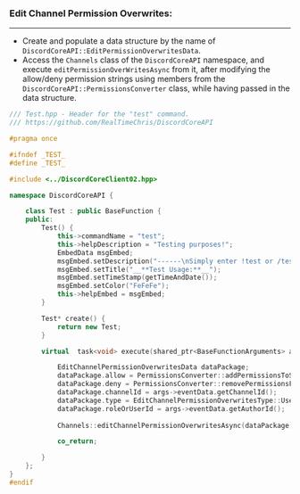 ### **Edit Channel Permission Overwrites:**
---
- Create and populate a data structure by the name of `DiscordCoreAPI::EditPermissionOverwritesData`.
- Access the `Channels` class of the `DiscordCoreAPI` namespace, and execute `editPermissionOverWritesAsync` from it, after modifying the allow/deny permission strings using members from the `DiscordCoreAPI::PermissionsConverter` class, while having passed in the data structure.
```cpp
/// Test.hpp - Header for the "test" command.
/// https://github.com/RealTimeChris/DiscordCoreAPI

#pragma once

#ifndef _TEST_
#define _TEST_

#include <../DiscordCoreClient02.hpp>

namespace DiscordCoreAPI {

	class Test : public BaseFunction {
	public:
		Test() {
			this->commandName = "test";
			this->helpDescription = "Testing purposes!";
			EmbedData msgEmbed;
			msgEmbed.setDescription("------\nSimply enter !test or /test!\n------");
			msgEmbed.setTitle("__**Test Usage:**__");
			msgEmbed.setTimeStamp(getTimeAndDate());
			msgEmbed.setColor("FeFeFe");
			this->helpEmbed = msgEmbed;
		}

		Test* create() {
			return new Test;
		}

		virtual  task<void> execute(shared_ptr<BaseFunctionArguments> args) {

			EditChannelPermissionOverwritesData dataPackage;
			dataPackage.allow = PermissionsConverter::addPermissionsToString(dataPackage.allow, vector<Permissions>{Permissions::ADD_REACTIONS, Permissions::MANAGE_MESSAGES});
			dataPackage.deny = PermissionsConverter::removePermissionsFromString(dataPackage.deny, vector<Permissions>{Permissions::ATTACH_FILES, Permissions::EMBED_LINKS});
			dataPackage.channelId = args->eventData.getChannelId();
			dataPackage.type = EditChannelPermissionOverwritesType::User;
			dataPackage.roleOrUserId = args->eventData.getAuthorId();
			
			Channels::editChannelPermissionOverwritesAsync(dataPackage).get();

			co_return;

		}
	};
}
#endif
```
